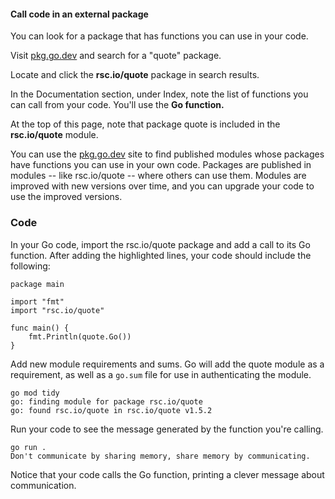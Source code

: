 #### Call code in an external package

You can look for a package that has functions you can use in your code.

Visit [pkg.go.dev](https://pkg.go.dev) and search for a "quote" package.

Locate and click the **rsc.io/quote** package in search results.

In the Documentation section, under Index, note the list of functions you can call from your code. You'll use the **Go function.**

At the top of this page, note that package quote is included in the **rsc.io/quote** module.

You can use the [pkg.go.dev](https://pkg.go.dev) site to find published modules whose packages have functions you can use in your own code. Packages are published in modules -- like rsc.io/quote -- where others can use them. Modules are improved with new versions over time, and you can upgrade your code to use the improved versions.

### Code

In your Go code, import the rsc.io/quote package and add a call to its Go function.
After adding the highlighted lines, your code should include the following:

```
package main

import "fmt"
import "rsc.io/quote"

func main() {
    fmt.Println(quote.Go())
}
```

Add new module requirements and sums.
Go will add the quote module as a requirement, as well as a `go.sum` file for use in authenticating the module. 

```
go mod tidy
go: finding module for package rsc.io/quote
go: found rsc.io/quote in rsc.io/quote v1.5.2
```

Run your code to see the message generated by the function you're calling.
```
go run .
Don't communicate by sharing memory, share memory by communicating.
```

Notice that your code calls the Go function, printing a clever message about communication.